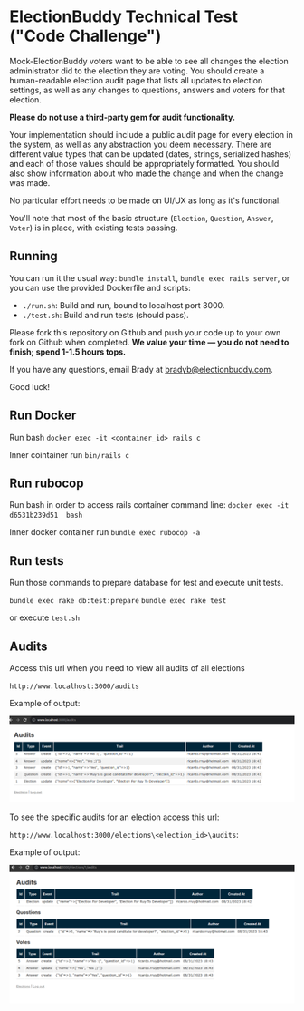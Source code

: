 # ElectionBuddy Technical Test ("Code Challenge")

Mock-ElectionBuddy voters want to be able to see all changes the election administrator did to the election they are voting. You should create a human-readable election audit page that lists all updates to election settings, as well as any changes to questions, answers and voters for that election.

**Please do not use a third-party gem for audit functionality.**

Your implementation should include a public audit page for every election in the system, as well as any abstraction you deem necessary. There are different value types that can be updated (dates, strings, serialized hashes) and each of those values should be appropriately formatted. You should also show information about who made the change and when the change was made.

No particular effort needs to be made on UI/UX as long as it's functional.

You'll note that most of the basic structure (`Election`, `Question`, `Answer`, `Voter`) is in place, with existing tests passing.

## Running

You can run it the usual way: `bundle install`, `bundle exec rails server`, or you can use the provided Dockerfile and scripts:

* `./run.sh`: Build and run, bound to localhost port 3000.
* `./test.sh`: Build and run tests (should pass).

Please fork this repository on Github and push your code up to your own fork on Github when completed. **We value your time &mdash; you do not need to finish; spend 1-1.5 hours tops.**

If you have any questions, email Brady at bradyb@electionbuddy.com.

Good luck!

## Run Docker

Run bash
`docker exec -it <container_id> rails c`

Inner cointainer run
`bin/rails c`

## Run rubocop

Run bash in order to access rails container command line:
`docker exec -it d6531b239d51  bash`

Inner docker container run
`bundle exec rubocop -a`


## Run tests

Run those commands to prepare database for test and execute unit tests.

`bundle exec rake db:test:prepare`
`bundle exec rake test`

or execute `test.sh`

## Audits

Access this url when you need to view all audits of all elections

 `http://www.localhost:3000/audits`

Example of output:

![Alt text](/public/audit_all.png?raw=true "Audit All")

To see the specific audits for an election access this url:

`http://www.localhost:3000/elections\<election_id>\audits`:

Example of output:

![Alt text](/public/audit_tree.png?raw=true "Audit Tree")
